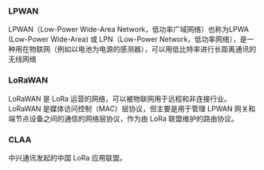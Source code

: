 ### LPWAN
LPWAN（Low-Power Wide-Area Network，低功率广域网络）也称为LPWA (Low-Power Wide-Area) 或 LPN（Low-Power Network，低功率网络），是一种用在物联网（例如以电池为电源的感测器），可以用低比特率进行长距离通讯的无线网络

### LoRaWAN
LoRaWAN 是 LoRa 运营的网络，可以被物联网用于远程和非连接行业。LoRaWAN 是媒体访问控制（MAC）层协议，但主要是用于管理 LPWAN 网关和端节点设备之间的通信的网络层协议，作为由 LoRa 联盟维护的路由协议。

### CLAA
中兴通讯发起的中国 LoRa 应用联盟。
